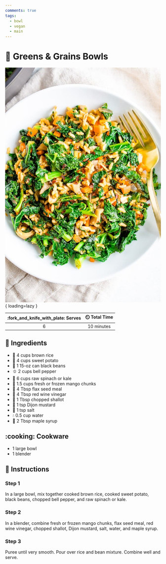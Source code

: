 ```yaml
---
comments: true
tags:
  - bowl
  - vegan
  - main
---
```

# :green_salad: Greens & Grains Bowls

![Greens and Grains Bowls](../assets/images/greens-and-grains-bowls.jpg){ loading=lazy }

| :fork_and_knife_with_plate: Serves | :timer_clock: Total Time |
|:----------------------------------:|:-----------------------: |
| 6 | 10 minutes |

## :salt: Ingredients

- :rice: 4 cups brown rice
- :sweet_potato: 4 cups sweet potato
- :canned_food: 1 15-oz can black beans
- :bell_pepper: 2 cups bell pepper
- :leafy_green: 6 cups raw spinach or kale
- :mango: 1.5 cups fresh or frozen mango chunks
- :ear_of_rice: 4 Tbsp flax seed meal
- :sake: 4 Tbsp red wine vinegar
- :onion: 1 Tbsp chopped shallot
- :hotdog: 1 tsp Dijon mustard
- :salt: 1 tsp salt
- :droplet: 0.5 cup water
- :maple_leaf: 2 Tbsp maple syrup

## :cooking: Cookware

- 1 large bowl
- 1 blender

## :pencil: Instructions

### Step 1

In a large bowl, mix together cooked brown rice, cooked sweet potato, black beans, chopped bell pepper, and raw spinach
or kale.

### Step 2

In a blender, combine fresh or frozen mango chunks, flax seed meal, red wine vinegar, chopped shallot, Dijon mustard,
salt, water, and maple syrup.

### Step 3

Puree until very smooth. Pour over rice and bean mixture. Combine well and serve.
